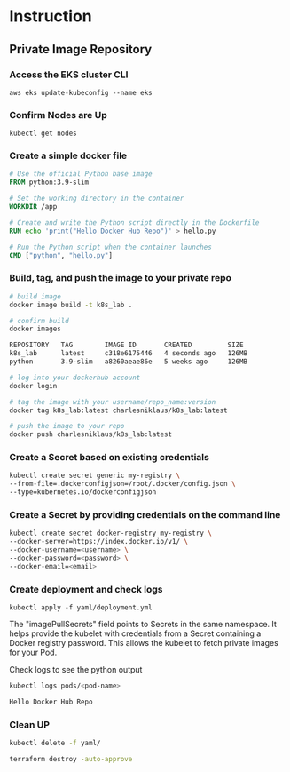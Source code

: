 # Instruction

## Private Image Repository

### Access the EKS cluster CLI

`aws eks update-kubeconfig --name eks`

### Confirm Nodes are Up

`kubectl get nodes`

### Create a simple docker file

```dockerfile
# Use the official Python base image
FROM python:3.9-slim

# Set the working directory in the container
WORKDIR /app

# Create and write the Python script directly in the Dockerfile
RUN echo 'print("Hello Docker Hub Repo")' > hello.py

# Run the Python script when the container launches
CMD ["python", "hello.py"]
```

### Build, tag, and push the image to your private repo

```bash
# build image
docker image build -t k8s_lab .

# confirm build
docker images

REPOSITORY   TAG        IMAGE ID       CREATED         SIZE
k8s_lab      latest     c318e6175446   4 seconds ago   126MB
python       3.9-slim   a8260aeae86e   5 weeks ago     126MB

# log into your dockerhub account
docker login

# tag the image with your username/repo_name:version
docker tag k8s_lab:latest charlesniklaus/k8s_lab:latest

# push the image to your repo
docker push charlesniklaus/k8s_lab:latest
```

### Create a Secret based on existing credentials

```bash
kubectl create secret generic my-registry \
--from-file=.dockerconfigjson=/root/.docker/config.json \
--type=kubernetes.io/dockerconfigjson
```

### Create a Secret by providing credentials on the command line

```bash
kubectl create secret docker-registry my-registry \
--docker-server=https://index.docker.io/v1/ \
--docker-username=<username> \
--docker-password=<password> \
--docker-email=<email>
```

### Create deployment and check logs

`kubectl apply -f yaml/deployment.yml`

The "imagePullSecrets" field points to Secrets in the same namespace. It helps provide the kubelet with credentials from a Secret containing a Docker registry password. This allows the kubelet to fetch private images for your Pod.

Check logs to see the python output

```bash
kubectl logs pods/<pod-name>

Hello Docker Hub Repo
```

### Clean UP

```bash
kubectl delete -f yaml/

terraform destroy -auto-approve
```

